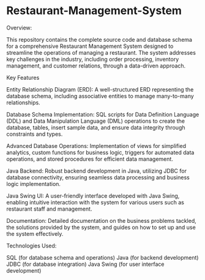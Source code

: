 # Restaurant-Management-System
Overview:

This repository contains the complete source code and database schema for a comprehensive Restaurant Management System designed to streamline the operations of managing a restaurant. The system addresses key challenges in the industry, including order processing, inventory management, and customer relations, through a data-driven approach.

Key Features

Entity Relationship Diagram (ERD): A well-structured ERD representing the database schema, including associative entities to manage many-to-many relationships.

Database Schema Implementation: SQL scripts for Data Definition Language (DDL) and Data Manipulation Language (DML) operations to create the database, tables, insert sample data, and ensure data integrity through constraints and types.

Advanced Database Operations: Implementation of views for simplified analytics, custom functions for business logic, triggers for automated data operations, and stored procedures for efficient data management.

Java Backend: Robust backend development in Java, utilizing JDBC for database connectivity, ensuring seamless data processing and business logic implementation.

Java Swing UI: A user-friendly interface developed with Java Swing, enabling intuitive interaction with the system for various users such as restaurant staff and management.

Documentation: Detailed documentation on the business problems tackled, the solutions provided by the system, and guides on how to set up and use the system effectively.

Technologies Used:

SQL (for database schema and operations)
Java (for backend development)
JDBC (for database integration)
Java Swing (for user interface development)


